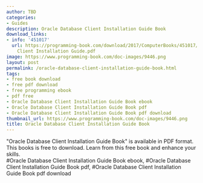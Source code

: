 ```yaml
---
author: TBD
categories:
- Guides
description: Oracle Database Client Installation Guide Book
download_links:
- info: '451017'
  url: https://programming-book.com/download/2017/ComputerBooks/451017/Oracle Database
    Client Installation Guide.pdf
image: https://www.programming-book.com/doc-images/9446.png
layout: post
permalink: /oracle-database-client-installation-guide-book.html
tags:
- free book download
- free pdf download
- free programming ebook
- pdf free
- Oracle Database Client Installation Guide Book ebook
- Oracle Database Client Installation Guide Book pdf
- Oracle Database Client Installation Guide Book pdf download
thumbnail_url: https://www.programming-book.com/doc-images/9446.png
title: Oracle Database Client Installation Guide Book
---
```


 
<div class="item-desc text-justify">
  "Oracle Database Client Installation Guide Book" is available in PDF format. This books is free to download. Learn from this free book and enhance your skills.
  <br>
  #Oracle Database Client Installation Guide Book ebook, #Oracle Database Client Installation Guide Book pdf, #Oracle Database Client Installation Guide Book pdf download
</div>